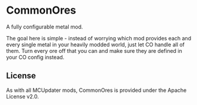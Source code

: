 # CommonOres

A fully configurable metal mod.

The goal here is simple - instead of worrying which mod provides each and every
single metal in your heavily modded world, just let CO handle all of them. Turn
every ore off that you can and make sure they are defined in your CO config
instead.

## License

As with all MCUpdater mods, CommonOres is provided under the Apache License v2.0.
